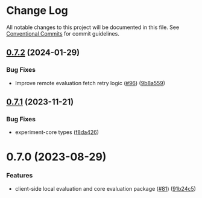 # Change Log

All notable changes to this project will be documented in this file.
See [Conventional Commits](https://conventionalcommits.org) for commit guidelines.

## [0.7.2](https://github.com/amplitude/experiment-js-client/compare/@amplitude/experiment-core@0.7.1...@amplitude/experiment-core@0.7.2) (2024-01-29)


### Bug Fixes

* Improve remote evaluation fetch retry logic ([#96](https://github.com/amplitude/experiment-js-client/issues/96)) ([9b8a559](https://github.com/amplitude/experiment-js-client/commit/9b8a559aed2ea1f594e0f1c94f14d64131ed7eb8))





## [0.7.1](https://github.com/amplitude/experiment-js-client/compare/@amplitude/experiment-core@0.7.0...@amplitude/experiment-core@0.7.1) (2023-11-21)


### Bug Fixes

* experiment-core types ([f8da426](https://github.com/amplitude/experiment-js-client/commit/f8da426f0f9ed1cc85afebe7ada6ec6819fa24d0))





# 0.7.0 (2023-08-29)


### Features

* client-side local evaluation and core evaluation package ([#81](https://github.com/amplitude/experiment-js-client/issues/81)) ([91b24c5](https://github.com/amplitude/experiment-js-client/commit/91b24c56a92d38e87448084fc44d2c28005add60))
